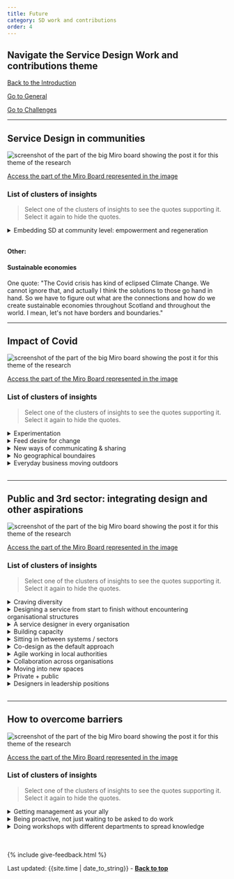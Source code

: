 ```yaml
---
title: Future
category: SD work and contributions
order: 4
---
```



<div class="item-nav">
<h2>Navigate the Service Design Work and contributions theme</h2>
   <p><span><a href="/practitioner-stories/SD-work-contributions/intro">Back to the Introduction</a></span></p>
   <p><span><a href="/practitioner-stories/SD-work-contributions/general">Go to General</a></span></p>
   <p><span><a href="/practitioner-stories/SD-work-contributions/challenges">Go to Challenges</a></span></p>
</div>

<hr class="big">


## Service Design in communities


![screenshot of the part of the big Miro board showing the post it for this theme of the research](/practitioner-stories/images/SDwork/SDwork-fut1.png)
<p><a href="https://miro.com/app/board/o9J_ldOzA14=/?moveToWidget=3074457352333735767&cot=14" target="_blank">Access the part of the Miro Board represented in the image</a></p>

### List of clusters of insights

> Select one of the clusters of insights to see the quotes supporting it. Select it again to hide the quotes.

 <details>
 <summary>Embedding SD at community level: empowerment and regeneration</summary>
 <ul>
    <li>In the future, we have to think about how we can introduce and encourage service design at the micro-level, the level of communities and small community organisations</li>
    <li>We need to think about it in terms of education and schools. We need to think about it in terms of healthcare in the community. [...] We have to think about how the big problems that face Scotland in terms of homelessness, the drugs crisis - How those communities directly affected  can design solutions to those problems</li>
    <li> If Service Design focused on the regeneration of communities through community participation, I think it would be a really exciting thing because you would start to realise that most of the places are not designed for the people that actually live there</li>
    <li>For me, community is the solution; they are not the problem. [...] The future is local and community-led. And if anything brings that home, it's now. [...] when we look at whatever is coming next, [...] you've got to be ready, you have to start thinking collaboratively and enter the big picture long term and be proactive. We'll see how it goes</li>
    <li>every health condition is unique, every patient is unique as our doctors tell us very often. But things like booking an appointment happens over and over again, every single day in so many different places. So if we actually set out and sort out how does that work well for a patient, for staff, for the system - so that all three get a good deal out of this and we back that up with the software we design, the data we need for it all. We have it and that is a pattern that we can adjust and adapt of course, but it works. And so this is a massive potential compared to even other countries where healthcare is more siloed, because... like in the USA you go to a different hospital which is a different company every single time. So the NHS has a massive opportunity there and I think it is about realising that</li>
 </ul>
 </details>
<br>

**Other:**

#### Sustainable economies

One quote: "The Covid crisis has kind of eclipsed Climate Change. We cannot ignore that, and actually I think the solutions to those go hand in hand. So we have to figure out what are the connections and how do we create sustainable economies throughout Scotland and throughout the world. I mean, let's not have borders and boundaries."



<hr class="big">

## Impact of Covid

![screenshot of the part of the big Miro board showing the post it for this theme of the research](/practitioner-stories/images/SDwork/SDwork-fut2.png)
<p><a href="https://miro.com/app/board/o9J_ldOzA14=/?moveToWidget=3074457352333741316&cot=14" target="_blank">Access the part of the Miro Board represented in the image</a></p>


### List of clusters of insights

> Select one of the clusters of insights to see the quotes supporting it. Select it again to hide the quotes.
 <details>
 <summary>Experimentation</summary>
 <ul>
    <li>One of the hopes are [that] the situation we are just in will soften harden minds to be a bit more open, you know, getting away from that hard set mind.  You go: look, what do you have to lose? let's make a wee pilot group and go and test this, you'll see the results. That's what I would like to see</li>
 </ul>
 </details>
  <details>
 <summary>Feed desire for change</summary>
 <ul>
    <li>[We should] put the emphasis on what are you learning this week; what should the future cities look like? And it is really important that we hang on to those perspectives, because in 6 months time we might have forgotten that idealism that we had about how we could do things differently. And so, that’s something that we have to be very careful about. At the moment, we're all thinking about how to do things in different ways because we have to. Well, let’s not forget that, let's capture it to keep reminding us. Because again, it's that thing about power. Because those in power want us to forget those things, right? So we have to make sure that we don't</li>
 </ul>
 </details>
  <details>
 <summary>New ways of communicating & sharing</summary>
 <ul>
    <li>Think the Covid crisis has opened our eyes to different ways of communicating and sharing and doing this kind of work</li>
 </ul>
 </details>
  <details>
 <summary>No geographical boundaires</summary>
 <ul>
    <li>Yeah, I quite like that now, services not having geographical boundaries</li>
 </ul>
 </details>
  <details>
 <summary>Everyday business moving outdoors</summary>
 <ul>
    <li>I think coronavirus has kicked us into thinking of outside spaces, [like] pop ups. The way businesses operate have massively had to rethink but I think Scotland was particularly bad, compared to part of England, that have things like markets, pop up spaces, food markets, these don't really exist in Scotland. You have the odd farmers market or Sunday market, but I feel when you walk around London you can almost have these things every day. [...] I think the coronavirus made us think how we use outside spaces, but we can do a lot more [for] being able to trade very quickly without having the premises</li>
 </ul>
 </details>
<br>


<hr class="big">

## Public and 3rd sector: integrating design and other aspirations

![screenshot of the part of the big Miro board showing the post it for this theme of the research](/practitioner-stories/images/SDwork/SDwork-fut3.png)
<p><a href="https://miro.com/app/board/o9J_ldOzA14=/?moveToWidget=3074457352333735749&cot=14" target="_blank">Access the part of the Miro Board represented in the image</a></p>


### List of clusters of insights

> Select one of the clusters of insights to see the quotes supporting it. Select it again to hide the quotes.
 <details>
 <summary>Craving diversity</summary>
 <ul>
    <li>It would contribute quite a lot to the retentions. I feel like for service designer and user researcher, because we all are young people. We would never envision ourselves being in a job for twenty years. This is how [my organisation] operates and I‘m sure other organisations in the public sector as well, just assuming that this is not a job for life and having these other opportunities</li>
    <li>It would contribute quite a lot to the retentions. I feel like for service designer and user researcher, because we all are young people. We would never envision ourselves being in a job for twenty years. This is how [my organisation] operates and I‘m sure other organisations in the public sector as well, just assuming that this is not a job for life and having these other opportunities</li>
 </ul>
 </details>
  <details>
 <summary>Designing a service from start to finish without encountering organisational structures</summary>
 <ul>
    <li>My dream, where I want to get to with the [organisation], is like classic service design fashion, like the gov.uk model. Completing a service from start to finish without ever encountering the organisational structure. We‘re so far away from that</li>
 </ul>
 </details>
  <details>
 <summary>A service designer in every organisation</summary>
 <ul>
    <li>I think there should be a service designer in every organisation. I think there should be someone who brings a different perspective  in every organisation.  That's the gap,  but it is also the dream, isn’t it? [...] I suppose I want to see it everywhere. I would like to see  that every organisation has access to a service designer or tools to support service design</li>
    <li>I'd like to see embedded designer in organisation, like in planning for example, for 6 months, 9 months for example, going through a phase where folks are with them in lots of way. Why can't a founder be part of that and a person from the community to learn, or take a courses or whatever else, to get that skills set</li>
    <li>Something that is more mature, slightly more evolved, more sophisticated and realistic. Sometimes I think that it is still a novelty, it is not a core part of how people work. So i think having that more centralised core aspect would be really fascinating. You know, like technical architects now... oh yeah, it’s just a technical architect. If you have any sort of technical capability you need to have an architect and developers. But designers are often still ‘nice to have’ not a ‘must have’. Moving into that ‘must have’ space would be really positive. And that relationship being more sophisticated in thinking about the domain in which it is operating in and how we handle its complexity</li>
 </ul>
 </details>
  <details>
 <summary>Building capacity</summary>
 <ul>
    <li>For the 3rd sector it can be quite difficult especially for things like funding and things like that? to get the right skills in, and to keep them in</li>
    <li>It’s almost like we don’t have to talk about it anymore. It’s a thing that is just in the bones of how we work. It is inherently that shared language. That we’ve been able to demonstrate that we can do this stuff, and it is not something that we are trying to persuade people think about. It is not something we are having to use all these labels for, it’;s just how we work. And that is across the entire public sector. You know, that I could speak to someone who were procuring a service from the public sector, and they know. They think and they know what is important in terms of public services in Scotland. That’s ‘we don’t need to exist anymore’. We just are</li>
    <li>how it works with contractors, and private sector as well, a lot of PS and 3rd sector are now starting to see design roles still on quite short terms contracts quite often, but if you have an internal teams and then you are getting a contractor, how do they work together and make it collaborative and work together and not against each other? There is a positive intent but then how do you make it easier for people to actually do that and properly embed it</li>
    <li>you do need a kind of ecosystem of agency and external and you need capability - like I don’t think anyone is the right, one or the other,</li>
 </ul>
 </details>
  <details>
 <summary>Sitting in between systems / sectors</summary>
 <ul>
    <li>[The way] we procure design work is that there are projects for designers to get involved within like health care, or social care, or housing, or transport. We‘re not yet at a stage, where we can put someone in the middle of all of those things. Those things will always joint up together, and you will always be at the edge of one leaning into another, and that will be where projects make sense. But what if we would encourage people to do design work that actively joins them up so that our health care, social care, and transport systems are actually designed together. [Having] designers [and] design teams to sit in between so that we‘re less siloed</li>
 </ul>
 </details>
  <details>
 <summary>Co-design as the default approach</summary>
 <ul>
    <li>So, being able to have a culture, where we got [SD] as a default, that is the way you do it, design is just part of the day job, not something special or unusual. That is where I would like to see the future. Co-design for most of the things, whatever form it takes. Just having that as our default working pattern would be good. [...] co-design and bringing people in at day one should be your first go to</li>
 </ul>
 </details>
  <details>
 <summary>Agile working in local authorities</summary>
 <ul>
    <li>Why is there not an agile team in my local authority that works across silos and just when the data come in, a given task on a service and do something with that and go do! Again this seems to be these simple things that seem to be at odds when it comes to councils. I'd like to see local authorities etc.. really taking this on. In other words, it's really that consistency across the piece that will help to break silos, it's about efficiencies, not just in budgets but to make sure the service fits the need, and I think particularly now more than ever</li>
 </ul>
 </details>
  <details>
 <summary>Collaboration across organisations</summary>
 <ul>
    <li>Lots of different organisations are coming together to look at the same issue. So let’s say there’s a consultation or an engagement piece, then all these organisations should be doing it together rather than separately. Instead of asking ‘what is the public experience of X organisation in Scotland during lockdown’ we could be asking ‘What is the public experience of public services during lockdown. If we’re all doing that research together, we design much better public services and then the public engages with us once rather than four times. So there has been conversation about this for a long time but nothing really happening</li>
    <li> I think what I would like to see is collaboration between all of them and in particular getting the third sector involved</li>
   <li>Seeing collaboration as a new target operating model for public sector organisations [...] a new model for organisational structure or how we behave with each other. Then I think, lots more stuff would happen</li>
 </ul>
 </details>
  <details>
 <summary>Moving into new spaces</summary>
 <ul>
    <li>I would love people to explore new interesting places where designers are needed, where they’ve not been previously included. I want people to feel brave enough to invite themselves in to those places. And to start seeing themselves as people who can help to solve problems. I‘m quite excited about the different types of designers, that we can have in the future</li>
    <li>How do you feel about activism?  How do you feel about being a designer within the black lives matter movement?  Taking all your skills for storytelling and prototyping and making things real and actually applying that towards climate emergency or towards some form of activism that probably needs designers but doesn’t necessarily know how to ask for them. We tend to think of becoming a designer and joining an agency or joining a team, but could it be more fluid? Could the skill set of being a facilitator, of being a storyteller, of being a problem solver, fit in so many more things that need to be advanced very quickly at the moment. I‘m quite excited about that. I try to push other people into jobs, which I would wish to be brave enough to do</li>
 </ul>
 </details>
  <details>
 <summary>Private + public</summary>
 <ul>
    <li>More aligned and much closer working together. Public sector is not always the right place and doesn't have the resources to deliver on a lot of the service needs of citizens, private sector doesn't always have the perspective and the right driver in order to deliver for citizens needs, so there needs to be much more integration between the two [public / private].  I think we are quite impressive in Scotland still but there are opportunities to do more</li>
    <li>You know they sometime do a chunk of work in discovery but then a different company does something else and at each stage, it's like a whole process, which is not the best way of doing it.  I think it's good that there is a SAtSD because, there is the intent there, but I think in order for it to really have impact, it's like something has to change to enable that to happen I think, there is bit of a disconnect between that, so in order to really help that approach to happen PS and 3rd sector work together to do certain things, because there is a lot of overlap in service where other organisations signpost and things like that, but there are all doing their separate design of things</li>
 </ul>
 </details>
  <details>
 <summary>Designers in leadership positions</summary>
 <ul>
    <li>I want to see more people in design leadership positions. I want to see more women in design leadership positions. The side projects I choose to do in my spare time, are helping to build up that community of people to be the potential future design leaders</li>
    <li> We want to see more designers work their way into leadership within organisations. [...]  Actually, having design leadership at a level can help to steer an organisation. As so many of our organisations are going to need adapting in years to come if not already. So, how can design be seen as a helpful skill and tool to manage that</li>
 </ul>
 </details>
<br>



<hr class="big">

## How to overcome barriers

![screenshot of the part of the big Miro board showing the post it for this theme of the research](/practitioner-stories/images/SDwork/SDwork-fut4.png)
<p><a href="https://miro.com/app/board/o9J_ldOzA14=/?moveToWidget=3074457352333735897&cot=14" target="_blank">Access the part of the Miro Board represented in the image</a></p>


### List of clusters of insights

> Select one of the clusters of insights to see the quotes supporting it. Select it again to hide the quotes.
 <details>
 <summary>Getting management as your ally</summary>
 <ul>
    <li>Which again had its pitfalls, but it also had its benefits in the fact that whenever we introduced it to large scale projects or transformations there was an ally to it, we didn’t have to explain the benefits to it although we would have enough examples to call upon. So, there were two sides of the coin. We got attraction to it quite quickly, while others were struggling more to try to prove the benefit</li>
 </ul>
 </details>
 <details>
 <summary>Being proactive, not just waiting to be asked to do work</summary>
 <ul>
    <li>My aspiration is if I just do the work for myself, [...] I am just starting to work out what a good [service] looks like and designing for service by myself without anyone telling me to do it. And I will continue doing that. And then if some decision comes in, some commission, I can say ‘oh, is it about [this service]? This is what I know about [it]’. And so I front load my own process, in that way I can say, ‘ and actually all of this is evidence based, this is what I’ve done. So that’s a way to be quick and respond without just-- it’s being proactive rather than just rushing around from all these different things [48:59 not sure what she says] and trying to like feed them all. It’s almost impossible and you always end up doing slightly shitty work cause everything is a rush, and other people will be faster cause they are not doing a proper design process. So I think that’s my current tactic. Can I form load it all, and in the meantime, well right now I’m not really asked to do much on products or projects. But if I am, I’ll do my best. But my priority should be the front-loading or the establishing all these patterns and all this. Which I don’t know if it is possible, it seems like a vast job. But I feel like I can make more difference on that than going to advocate for design on a product that needs to be shifted in two weeks</li>
 </ul>
 </details>
  <details>
 <summary>Doing workshops with different departments to spread knowledge</summary>
 <ul>
    <li>And we had consultants to help to be able to do that and they also went on to do three or four workshops in different areas with different people. So, education and health as well to do some workshops there, which helped us to gain and spread the knowledge of it a bit</li>
 </ul>
 </details>

<br><br>
{% include give-feedback.html %}

<div>Last updated: {{site.time | date_to_string}} - <a href="#"><strong>Back to top</strong></a></div>

<!--

<a href="" target="_blank"></a>

-->